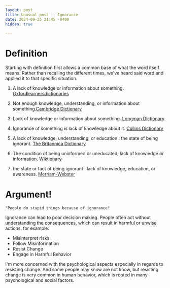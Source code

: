 ```yaml
---
layout: post
title: Unusual post -- Ignorance
date: 2024-09-25 21:45 -0400
hidden: true

---
```


# Definition

Starting with definition first allows a common base of what the word itself means. Rather than recalling the different times, we've heard said word and applied it to that specific situation.

1) A lack of knowledge or information about something. [Oxfordlearnersdictionaries](https://www.oxfordlearnersdictionaries.com/us/definition/english/ignorance?q=Ignorance)

2) Not enough knowledge, understanding, or information about something.[Cambridge Dictionary](https://dictionary.cambridge.org/us/dictionary/learner-english/ignorance)

3) Lack of knowledge or information about something. [Longman Dictionary](https://www.ldoceonline.com/dictionary/ignorance)

4) Ignorance of something is lack of knowledge about it. [Collins Dictionary](https://www.collinsdictionary.com/us/dictionary/english/ignorance)

5) A lack of knowledge, understanding, or education : the state of being ignorant. [The Britannica Dictionary](https://www.britannica.com/dictionary/ignorance)

6) The condition of being uninformed or uneducated; lack of knowledge or information. [Wiktionary](https://en.wiktionary.org/wiki/ignorance)

7) the state or fact of being ignorant : lack of knowledge, education, or awareness. [Merriam-Webster](https://www.merriam-webster.com/dictionary/ignorance)

# Argument!
	"People do stupid things because of ignorance"

Ignorance can lead to poor decision making. People often act without understanding the consequences, which can result in harmful or unwise actions. for example:
   - Misinterpret risks
   - Follow Misinformation
   - Resist Change
   - Engage in Harmful Behavior

   I'm more concerned with the psychological aspects especially in regards to resisting change.
   And some people may know are not know, but resisting change is very common in human behavior, which is rooted in many psychological and social factors.

